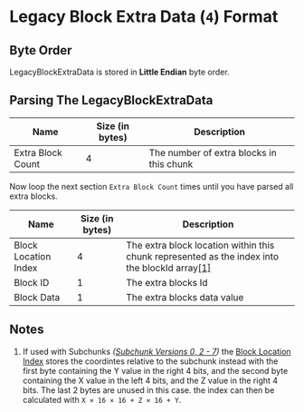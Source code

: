 # Legacy Block Extra Data (`4`) Format

## Byte Order

LegacyBlockExtraData is stored in **Little Endian** byte order.

## Parsing The LegacyBlockExtraData

| Name | Size (in bytes) | Description |
|------|-----------------|-------------|
| Extra Block Count | 4 | The number of extra blocks in this chunk |

Now loop the next section `Extra Block Count` times until you have parsed all extra blocks.

| Name | Size (in bytes) | Description |
|------|-----------------|-------------|
| <a id="block-location-index"></a> Block Location Index | 4 | The extra block location within this chunk represented as the index into the blockId array[\[1\]](#1) |
| Block ID | 1 | The extra blocks Id |
| Block Data | 1 | The extra blocks data value |

## Notes

1. <a id="1"></a> If used with Subchunks *([Subchunk Versions 0, 2 - 7](./Subchunk_Format.md#if-version-is-0-or-between-2-and-7))* the [Block Location Index](#block-location-index) stores the coordintes relative to the subchunk instead with the first byte containing the Y value in the right 4 bits, and the second byte containing the X value in the left 4 bits, and the Z value in the right 4 bits. The last 2 bytes are unused in this case. the index can then be calculated with `X × 16 × 16 + Z × 16 + Y`.
